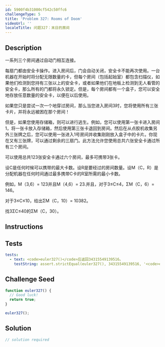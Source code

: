 ```yaml
---
id: 5900f4b31000cf542c50ffc6
challengeType: 5
title: 'Problem 327: Rooms of Doom'
videoUrl: ''
localeTitle: 问题327：末日的房间
---
```


## Description
<section id="description">一系列三个房间通过自动门相互连接。 <p>每扇门都由安全卡操作。进入房间后，门会自动关闭，安全卡不能再次使用。一台机器在开始时将分配无限数量的卡，但每个房间（包括起始室）都包含扫描仪，如果他们检测到您持有三张以上的安全卡，或者如果他们在地板上检测到无人看管的安全卡，那么所有的门都将永久锁定。但是，每个房间都有一个盒子，您可以安全地存放任意数量的安全卡，以便在以后使用。 </p><p>如果您只是尝试一次一个地穿过房间，那么当您进入房间3时，您将使用所有三张卡片，并将永远被困在那个房间！ </p><p>但是，如果您使用存储箱，则可以进行逃生。例如，您可以使用第一张卡进入房间1，将一张卡放入存储箱，然后使用第三张卡退回到房间。然后在从点胶机收集另外三张牌之后，您可以使用一张进入1号房间并收集刚刚放入盒子中的卡片。你现在又有三张牌，可以通过剩余的三扇门。此方法允许您使用总共六张安全卡通过所有三个房间。 </p><p>可以使用总共123张安全卡通过六个房间，最多可携带3张卡。 </p><p>设C是任何时候可以携带的最大卡数。设R是要经过的房间数量。设M（C，R）是分配机器在任何时间通过最多携带C卡的R室所需的最小卡数。 </p><p>例如，M（3,6）= 123并且M（4,6）= 23.并且，对于3≤C≤4，ΣM（C，6）= 146。 </p><p>对于3≤C≤10，给出ΣM（C，10）= 10382。 </p><p>找3ΣC≤40的ΣM（C，30）。 </p></section>

## Instructions
<section id="instructions">
</section>

## Tests
<section id='tests'>

```yml
tests:
  - text: <code>euler327()</code>应返回34315549139516。
    testString: assert.strictEqual(euler327(), 34315549139516, '<code>euler327()</code> should return 34315549139516.');

```

</section>

## Challenge Seed
<section id='challengeSeed'>

<div id='js-seed'>

```js
function euler327() {
  // Good luck!
  return true;
}

euler327();

```

</div>



</section>

## Solution
<section id='solution'>

```js
// solution required
```
</section>

